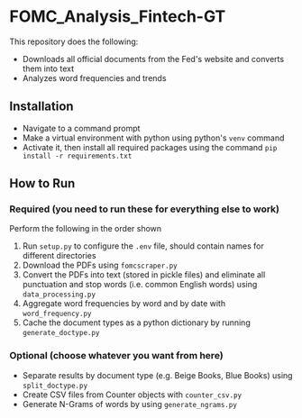 # FOMC_Analysis_Fintech-GT

This repository does the following:

- Downloads all official documents from the Fed's website and converts them into text
- Analyzes word frequencies and trends

## Installation

- Navigate to a command prompt
- Make a virtual environment with python using python's `venv` command
- Activate it, then install all required packages using the command `pip install -r requirements.txt`

## How to Run

### Required (you need to run these for everything else to work)

Perform the following in the order shown

1. Run `setup.py` to configure the `.env` file, should contain names for different directories
2. Download the PDFs using `fomcscraper.py`
3. Convert the PDFs into text (stored in pickle files) and eliminate all punctuation and stop words (i.e. common English words) using `data_processing.py`
4. Aggregate word frequencies by word and by date with `word_frequency.py`
5. Cache the document types as a python dictionary by running `generate_doctype.py`

### Optional (choose whatever you want from here)

- Separate results by document type (e.g. Beige Books, Blue Books) using `split_doctype.py`
- Create CSV files from Counter objects with `counter_csv.py`
- Generate N-Grams of words by using `generate_ngrams.py`
